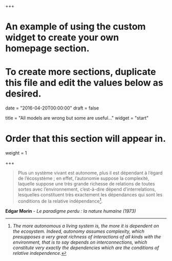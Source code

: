 +++
# An example of using the custom widget to create your own homepage section.
# To create more sections, duplicate this file and edit the values below as desired.

date = "2016-04-20T00:00:00"
draft = false

title = "All models are wrong but some are useful..."
widget = "start"

# Order that this section will appear in.
weight = 1

+++

> Plus un système vivant est autonome, plus il est dépendant à l’égard de l’écosystème ; en effet, l’autonomie suppose la complexité, laquelle suppose une très grande richesse de relations de toutes sortes avec l’environnement, c’est-à-dire dépend d’interrelations,
lesquelles constituent très exactement les dépendances qui sont les conditions de la relative indépendance[^citationMorin].

**Edgar Morin** - *Le paradigme perdu : la nature humaine (1973)*

[^citationMorin]: *The more autonomous a living system is, the more it is dependent on the ecosystem. Indeed, autonomy assumes complexity, which presupposes a very great richness of interactions of all kinds with the environment, that is to say depends on interconnections, which constitute very exactly the dependencies which are the conditions of relative independence.*